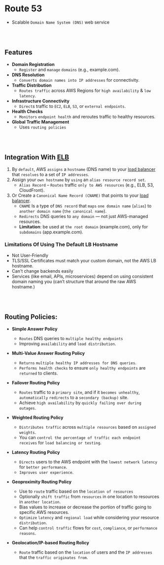 # Route 53
* Scalable `Domain Name System (DNS)` web service

<br><br>

## Features
* **Domain Registration**
    * `Register` and `manage` `domains` (e.g., example.com).
* **DNS Resolution**
    * `Converts domain names into IP addresses` for connectivity.
* **Traffic Distribution**
    * `Routes traffic` across AWS Regions for `high availability` & `low latency`.
* **Infrastructure Connectivity**
    * `Direct`s traffic to `EC2`, `ELB`, `S3`, or `external endpoints`.
* **Health Checks**
    * `Monitors` `endpoint health` and reroutes traffic to healthy resources.
* **Global Traffic Management**
    * Uses `routing policies`

<br><br>

## Integration With [ELB]()

1. By `default`, AWS `assigns` a `hostname` (DNS name) to your [load balancer]() that `resolves` to a set of `IP addresses`.
2. Assign your `own hostname` by `using` an `alias resource record set`.
    * `Alias Record` – `Routes` traffic `only to AWS resources` (e.g., ELB, S3, CloudFront).
3. Or Create a `Canonical Name Record (CNAME)` that points to your [load balancer]().
    * `CNAME` Is a type of `DNS record` that `maps` `one domain name` (`alias`) to `another domain name` (`the canonical name`).
    * `Redirects` DNS queries to `any domain` — not just AWS-managed resources.
    * **Limitation**: be used at `the root domain` (example.com), only for `subdomains` (app.example.com).

### Limitations Of Using The Default LB Hostname
* Not User-Friendly
* TLS/SSL Certificates must match your custom domain, not the AWS LB hostname.
* Can't change backends easily
* Services (like email, APIs, microservices) depend on using consistent domain naming you (can’t structure that around the raw AWS hostname.)

<br><br>

## Routing Policies:
* **Simple Answer Policy** 
    * `Routes` DNS queries to `multiple healthy endpoints`
    * Improving `availability` and `load distribution`.

* **Multi-Value Answer Routing Policy** 
    * `Returns` `multiple healthy IP addresses for DNS queries`. 
    * `Performs health checks` to ensure `only healthy endpoints` are `returned` to clients.

* **Failover Routing Policy** 
    * `Routes` traffic to a `primary site`, and if it `becomes unhealthy`, `automatically` `redirects` to a `secondary (backup)` site. 
    * Achieve `high availability` by `quickly failing over during outages`.

* **Weighted Routing Policy** 
    * `Distributes traffic` across `multiple resources` based on `assigned weights`. 
    * You can `control the percentage of traffic each endpoint receives` for `load balancing or testing`.

* **Latency Routing Policy** 
    * `Directs` users to the AWS endpoint with the `lowest network latency` for `better performance`.
    * `Improves user experience`.

* **Geoproximity Routing Policy** 
    * Use to `route` traffic based on the `location of resources`
    * Optionally `shift traffic` from `resources` in one location to resources in `another location`.
    * Bias values to increase or decrease the portion of traffic going to specific AWS resources.
    * `Optimize` `latency` and `regional load` while considering your resource `distribution`.
    * Can help `control traffic` flows for `cost`, `compliance`, or `performance reasons`.

* **Geolocation/IP-based Routing Rolicy** 
    * `Route` traffic based on the `location` of users and the `IP addresses` that the `traffic originates from`.